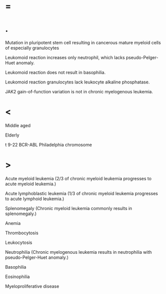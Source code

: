# =

# .

Mutation in pluripotent stem cell resulting in cancerous mature myeloid cells of especially granulocytes

Leukomoid reaction increases only neutrophil, which lacks pseudo-Pelger-Huet anomaly.

Leukomoid reaction does not result in basophilia.

Leukomoid reaction granulocytes lack leukocyte alkaline phosphatase.

JAK2 gain-of-function variation is not in chronic myelogenous leukemia.

# <

Middle aged

Elderly

t 9-22 BCR-ABL Philadelphia chromosome

# >

Acute myeloid leukemia (2/3 of chronic myeloid leukemia progresses to acute myeloid leukemia.)

Acute lymphoblastic leukemia (1/3 of chronic myeloid leukemia progresses to acute lymphoid leukemia.)

Splenomegaly (Chronic myeloid leukemia commonly results in splenomegaly.)

Anemia

Thrombocytosis

Leukocytosis

Neutrophilia (Chronic myelogenous leukemia results in neutrophilia with pseudo-Pelger-Huet anomaly.)

Basophilia

Eosinophilia

Myeloproliferative disease
